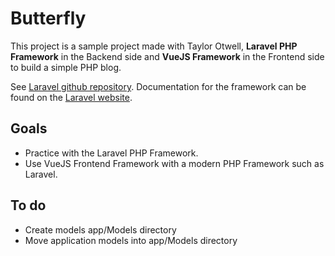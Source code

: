 # Butterfly
This project is a sample project made with Taylor Otwell, **Laravel PHP Framework** in the Backend side and **VueJS Framework** in the Frontend side to build a simple PHP blog.

See [Laravel github repository](https://github.com/laravel/laravel).
Documentation for the framework can be found on the [Laravel website](http://laravel.com/docs).

## Goals
- Practice with the Laravel PHP Framework.
- Use VueJS Frontend Framework with a modern PHP Framework such as Laravel.

## To do
- Create models app/Models directory
- Move application models into app/Models directory
